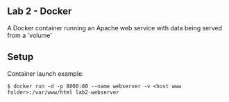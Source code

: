 ## Lab 2 - Docker

A Docker container running an Apache web service with data being served from a 'volume'

## Setup

Container launch example:

    $ docker run -d -p 8000:80 --name webserver -v <host www folder>:/var/www/html lab2-webserver

